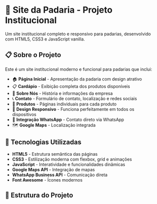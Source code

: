 # 🥖 Site da Padaria - Projeto Institucional

Um site institucional completo e responsivo para padarias, desenvolvido com HTML5, CSS3 e JavaScript vanilla.

## 📋 Sobre o Projeto

Este é um site institucional moderno e funcional para padarias que inclui:

- 🏠 **Página Inicial** - Apresentação da padaria com design atrativo
- 📋 **Cardápio** - Exibição completa dos produtos disponíveis
- 🏢 **Sobre Nós** - História e informações da empresa
- 📞 **Contato** - Formulário de contato, localização e redes sociais
- 🍞 **Produtos** - Páginas individuais para cada produto
- 📱 **Design Responsivo** - Funciona perfeitamente em todos os dispositivos
- 💬 **Integração WhatsApp** - Contato direto via WhatsApp
- 🗺️ **Google Maps** - Localização integrada

## 🚀 Tecnologias Utilizadas

- **HTML5** - Estrutura semântica das páginas
- **CSS3** - Estilização moderna com flexbox, grid e animações
- **JavaScript** - Interatividade e funcionalidades dinâmicas
- **Google Maps API** - Integração de mapas
- **WhatsApp Business API** - Comunicação direta
- **Font Awesome** - Ícones modernos

## 📁 Estrutura do Projeto